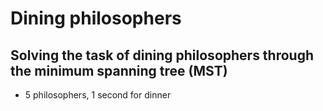 # Dining philosophers

## Solving the task of dining philosophers through the minimum spanning tree (MST) 
- 5 philosophers, 1 second for dinner
<img src=""/>
